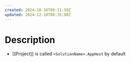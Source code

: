 ```yaml
---
created: 2024-10-16T09:11:59Z
updated: 2024-12-10T08:35:00Z
---
```

# Description
- [[Project]] is called `<SolutionName>.AppHost` by default